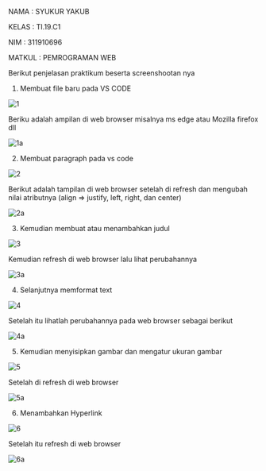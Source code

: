 NAMA   : SYUKUR YAKUB

KELAS  : TI.19.C1

NIM    : 311910696

MATKUL : PEMROGRAMAN WEB


Berikut penjelasan praktikum beserta screenshootan nya 

1.	Membuat file baru pada VS CODE 

![1](https://user-images.githubusercontent.com/56242226/113467799-9ced2500-946f-11eb-9a80-9a8b4ba50fdc.PNG)

Beriku adalah ampilan di web browser misalnya ms edge atau Mozilla firefox dll

![1a](https://user-images.githubusercontent.com/56242226/113468550-f73ab580-9470-11eb-943d-201fabfe9dab.PNG)

2.	Membuat paragraph pada vs code 

![2](https://user-images.githubusercontent.com/56242226/113468916-7fba5580-9473-11eb-9e39-a8a4278a7ab9.PNG)

Berikut adalah tampilan di web browser setelah di refresh dan mengubah nilai atributnya (align => justify, left, right, dan center)

![2a](https://user-images.githubusercontent.com/56242226/113468952-cd36c280-9473-11eb-97c9-dfc72b798a4e.PNG)

3. Kemudian membuat atau menambahkan judul 
 
![3](https://user-images.githubusercontent.com/56242226/113469040-8eedd300-9474-11eb-8eba-e4d0e75dac13.PNG)

Kemudian refresh di web browser lalu lihat perubahannya 

![3a](https://user-images.githubusercontent.com/56242226/113469105-1c312780-9475-11eb-868e-89596d5c830c.PNG)

4.	Selanjutnya memformat text 

![4](https://user-images.githubusercontent.com/56242226/113469142-7b8f3780-9475-11eb-9e88-2e4085f230cc.PNG)

Setelah itu lihatlah perubahannya pada web browser sebagai berikut 

![4a](https://user-images.githubusercontent.com/56242226/113469211-1851d500-9476-11eb-94e5-ab6204230531.PNG)

5.	Kemudian menyisipkan gambar dan mengatur ukuran gambar 


![5](https://user-images.githubusercontent.com/56242226/113469260-72529a80-9476-11eb-81a1-cada0475b70b.PNG)

Setelah di refresh di web browser 

![5a](https://user-images.githubusercontent.com/56242226/113469322-df663000-9476-11eb-9d21-9b8cf4648640.PNG)

6.	Menambahkan Hyperlink 

![6](https://user-images.githubusercontent.com/56242226/113469385-4ab00200-9477-11eb-9400-d1d15a76d00c.PNG)

Setelah itu refresh di web browser 

![6a](https://user-images.githubusercontent.com/56242226/113469439-9cf12300-9477-11eb-9333-9a049d5f8ce4.PNG)











